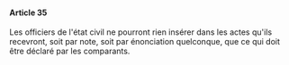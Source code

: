 #### Article 35

Les officiers de l'état civil ne pourront rien insérer dans les actes qu'ils recevront, soit par note, soit par énonciation quelconque, que ce qui doit être déclaré par les comparants.

